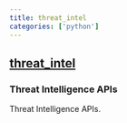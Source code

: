 ```yaml
---
title: threat_intel
categories: ['python']
---
```

## [threat_intel](https://github.com/Yelp/threat_intel)

### Threat Intelligence APIs

Threat Intelligence APIs.

